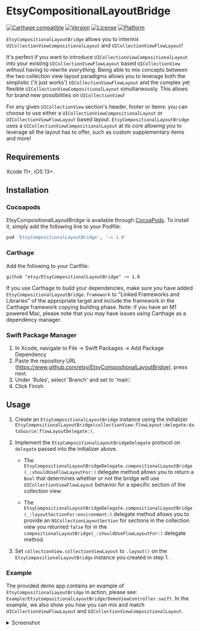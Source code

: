 # EtsyCompositionalLayoutBridge

[![Carthage compatible](https://img.shields.io/badge/Carthage-compatible-4BC51D.svg?style=flat)](https://github.com/Carthage/Carthage)
[![Version](https://img.shields.io/cocoapods/v/EtsyCompositionalLayoutBridge.svg?style=flat)](https://cocoapods.org/pods/EtsyCompositionalLayoutBridge)
[![License](https://img.shields.io/cocoapods/l/EtsyCompositionalLayoutBridge.svg?style=flat)](https://cocoapods.org/pods/EtsyCompositionalLayoutBridge)
[![Platform](https://img.shields.io/cocoapods/p/EtsyCompositionalLayoutBridge.svg?style=flat)](https://cocoapods.org/pods/EtsyCompositionalLayoutBridge)

`EtsyCompositionalLayoutBridge` allows you to intermix  `UICollectionViewCompositionalLayout` and `UICollectionViewFlowLayout`! 

It's perfect if you want to introduce `UICollectionViewCompositionalLayout` into your existing `UICollectionViewFlowLayout` based `UICollectionView` without having to rewrite _everything_. Being able to mix concepts between the two collection view layout paradigms allows you to leverage both the simplistic ('it just works') `UICollectionViewFlowLayout` and the complex yet flexible `UICollectionViewCompositionalLayout` simultaneously. This allows for brand new possibilities on `UICollectionView`! 

For any given `UICollectionView` section's header, footer or items: you can choose to use either a `UICollectionViewCompositionalLayout` or `UICollectionViewFlowLayout` based layout. `EtsyCompositionalLayoutBridge` uses a `UICollectionViewCompositionalLayout` at its core allowing you to leverage all the layout has to offer, such as custom supplementary items and more!

## Requirements

Xcode 11+, iOS 13+. 

## Installation

### Cocoapods

EtsyCompositionalLayoutBridge is available through [CocoaPods](https://cocoapods.org). To install
it, simply add the following line to your Podfile:

```ruby
pod 'EtsyCompositionalLayoutBridge', '~> 1.0'
```

### Carthage
Add the following to your Cartfile:
```
github "etsy/EtsyCompositionalLayoutBridge" ~> 1.0
```
If you use Carthage to build your dependencies, make sure you have added `EtsyCompositionalLayoutBridge.framework` to "Linked Frameworks and Libraries" of the appropriate target and include the framework in the Carthage framework copying building phase. Note: if you have an M1 powered Mac, please note that you may have issues using Carthage as a dependency manager.   

### Swift Package Manager

1. In Xcode, navigate to File -> Swift Packages -> Add Package Dependency
2. Paste the repository URL (https://www.github.com/etsy/EtsyCompositionalLayoutBridge), press next.
3. Under 'Rules', select 'Branch' and set to 'main'.
4. Click Finish

## Usage

1. Create an `EtsyCompositionalLayoutBridge` instance using the initializer 
    `EtsyCompositionalLayoutBridge(collectionView:flowLayout:delegate:dataSource:flowLayoutDelegate:)`.

2. Implement the `EtsyCompositionalLayoutBridgeDelegate` protocol on `delegate` passed into the initializer above.
    
    * The `EtsyCompositionalLayoutBridgeDelegate.compositionalLayoutBridge(_:shouldUseFlowLayoutFor:)`
    delegate method allows you to return a `Bool` that determines whether or not the bridge will use `UICollectionViewFlowLayout`  behavior for a specific section of the collection view.
    
    * The `EtsyCompositionalLayoutBridgeDelegate.compositionalLayoutBridge(_:layoutSectionFor:environment:)`
    delegate method allows you to provide an `NSCollectionLayoutSection` for sections in the collection view you returned `false` for in the `compositionalLayoutBridge(_:shouldUseFlowLayoutFor:)` delegate method.
    
3. Set  `collectionView.collectionViewLayout` to `.layout()` on the `EtsyCompositionalLayoutBridge` instance you created in step 1.


### Example
The provided demo app contains an example of `EtsyCompositionalLayoutBridge` in action, please see: `Example/EtsyCompositionalLayoutBridge/DemoViewController.swift`. In the example, we also show you how you can mix and match `UICollectionViewFlowLayout` and `UICollectionViewCompositionalLayout`.

<details>
<summary>Screenshot</summary>
<p>

![image](https://user-images.githubusercontent.com/18605871/121741214-21a29200-caf6-11eb-9094-0d4196f1366b.png)

</p>
</details>
